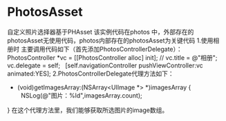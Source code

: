 # PhotosAsset
自定义照片选择器基于PHAsset
该实例代码在photos 中，外部存在的photosAsset无使用代码，photos内部存在的photosAsset为关键代码
1.使用相册时 主要调用代码如下（首先添加PhotosControllerDelegate）：                                                                             
    PhotosController *vc = [[PhotosController alloc] init];
    //    vc.title = @"相册";
    vc.delegate          = self;
    [self.navigationController pushViewController:vc animated:YES];
2.PhotosControllerDelegate代理方法如下：
- (void)getImagesArray:(NSArray<UIImage *> *)imagesArray {                                                                                       
   NSLog(@"图片：%ld",imagesArray.count);
   
}
在这个代理方法里，我们能够获取所选图片的image数组。


